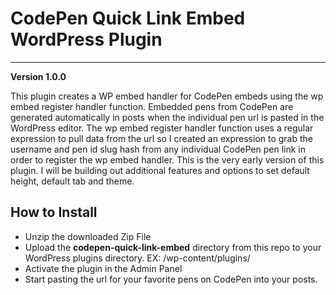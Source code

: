 CodePen Quick Link Embed WordPress Plugin
==============================

----------

**Version 1.0.0**

This plugin creates a WP embed handler for CodePen embeds using the wp embed register handler function. Embedded pens from CodePen are generated automatically in posts when the individual pen url is pasted in the WordPress editor. The wp embed register handler function uses a regular expression to pull data from the url so I created an expression to grab the username and pen id slug hash from any individual CodePen pen link in order to register the wp embed handler. This is the very early version of this plugin. I will be building out additional features and options to set default height, default tab and theme.

How to Install
--------------
* Unzip the downloaded Zip File
* Upload the **codepen-quick-link-embed** directory from this repo to your WordPress plugins directory. EX: /wp-content/plugins/
* Activate the plugin in the Admin Panel
* Start pasting the url for your favorite pens on CodePen into your posts.
